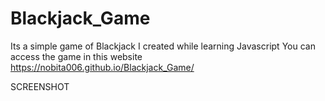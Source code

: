 # Blackjack_Game

Its a simple game of Blackjack I created while learning Javascript
You can access the game in this website https://nobita006.github.io/Blackjack_Game/

SCREENSHOT

